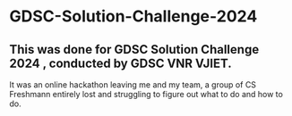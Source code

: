# GDSC-Solution-Challenge-2024

## This was done for GDSC Solution Challenge 2024 , conducted by GDSC VNR VJIET.
It was an online hackathon leaving me and my team, a group of CS Freshmann entirely lost and struggling to figure out what to do and how to do.

